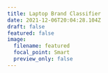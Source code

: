 ```yaml
---
title: Laptop Brand Classifier
date: 2021-12-06T20:04:28.104Z
draft: false
featured: false
image:
  filename: featured
  focal_point: Smart
  preview_only: false
---
```

